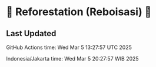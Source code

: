 
# 🌳 Reforestation (Reboisasi) 🌲

## Last Updated

GitHub Actions time: Wed Mar  5 13:27:57 UTC 2025

Indonesia/Jakarta time: Wed Mar  5 20:27:57 WIB 2025
